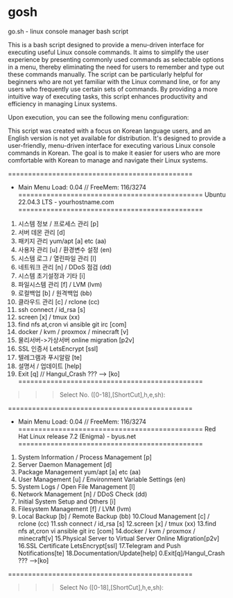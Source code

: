 # gosh
go.sh - linux console manager bash script 

This is a bash script designed to provide a menu-driven interface for executing useful Linux console commands. It aims to simplify the user experience by presenting commonly used commands as selectable options in a menu, thereby eliminating the need for users to remember and type out these commands manually. 
The script can be particularly helpful for beginners who are not yet familiar with the Linux command line, or for any users who frequently use certain sets of commands. By providing a more intuitive way of executing tasks, this script enhances productivity and efficiency in managing Linux systems.

Upon execution, you can see the following menu configuration:

This script was created with a focus on Korean language users, and an English version is not yet available for distribution. It's designed to provide a user-friendly, menu-driven interface for executing various Linux console commands in Korean. The goal is to make it easier for users who are more comfortable with Korean to manage and navigate their Linux systems.

==============================================
*  Main Menu  Load:  0.04  // FreeMem: 116/3274
==============================================
Ubuntu 22.04.3 LTS - yourhostname.com
==============================================
1.  시스템 정보 / 프로세스 관리 [p]
2.  서버 데몬 관리 [d]
3.  패키지 관리 yum/apt [a] etc (aa)
4.  사용자 관리 [u] / 환경변수 설정 (en)
5.  시스템 로그 / 열린파일 관리 [l]
6.  네트워크 관리 [n] / DDoS 점검 (dd)
7.  시스템 초기설정과 기타 [i]
8.  파일시스템 관리 [f] / LVM (lvm)
9.  로컬백업 [b] / 원격백업 (bb)
10. 클라우드 관리 [c] / rclone (cc)
11. ssh connect / id_rsa [s]
12. screen [x] / tmux (xx)
13. find nfs at,cron vi ansible git irc [com]
14. docker / kvm / proxmox / minecraft [v]
15. 물리서버->가상서버 online migration [p2v]
16. SSL 인증서 LetsEncrypt [ssl]
17. 텔레그램과 푸시알람 [te]
18. 설명서 / 업데이트 [help]
0.  Exit [q] // Hangul_Crash ??? --> [ko]
==============================================
>>> Select No. ([0-18],[ShortCut],h,e,sh):

==============================================
*  Main Menu  Load:  0.04  // FreeMem: 116/3274
==============================================
Red Hat Linux release 7.2 (Enigma) - byus.net
==============================================
1. System Information / Process Management [p]
2. Server Daemon Management [d]
3. Package Management yum/apt [a] etc (aa)
4. User Management [u] / Environment Variable Settings (en)
5. System Logs / Open File Management [l]
6. Network Management [n] / DDoS Check (dd)
7. Initial System Setup and Others [i]
8. Filesystem Management [f] / LVM (lvm)
9. Local Backup [b] / Remote Backup (bb)
10.Cloud Management [c] / rclone (cc)
11.ssh connect / id_rsa [s]
12.screen [x] / tmux (xx)
13.find nfs at,cron vi ansible git irc [com]
14.docker / kvm / proxmox / minecraft[v]
15.Physical Server to Virtual Server Online Migration[p2v]
16.SSL Certificate LetsEncrypt[ssl]
17.Telegram and Push Notifications[te]
18.Documentation/Update[help]
0.Exit[q]/Hangul_Crash ??? -->[ko]



==============================================
>>> Select No ([0-18],[ShortCut],h,e,sh):




